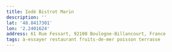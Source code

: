 ```yaml
---
title: Iodé Bistrot Marin
description: ''
lat: '48.8417301'
lon: '2.2401624'
address: 61 Rue Fessart, 92100 Boulogne-Billancourt, France
tags: à-essayer restaurant fruits-de-mer poisson terrasse
---
```

